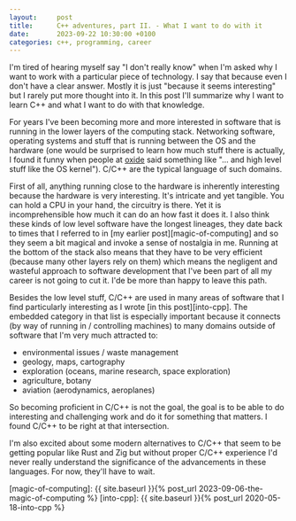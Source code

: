 ```yaml
---
layout:     post
title:      C++ adventures, part II. - What I want to do with it
date:       2023-09-22 10:30:00 +0100
categories: c++, programming, career
---
```


I'm tired of hearing myself say "I don't really know" when I'm asked why I want to work with a particular
piece of technology. I say that because even I don't have a clear
answer. Mostly it is just "because it seems interesting" but I rarely put more thought into it.
In this post I'll summarize why I want to learn C++ and what I want to do with that knowledge.

For years I've been becoming more and more interested in software that is running in the lower
layers of the computing stack. Networking software, operating systems and stuff that is running
between the OS and the hardware (one would be surprised to learn how much stuff there is actually,
I found it funny when people at [oxide][oxide] said something like "... and high level stuff like the OS kernel").
C/C++ are the typical language of such domains.

First of all, anything running close to the hardware is inherently interesting because the hardware is 
very interesting. It's intricate and yet tangible. You can hold a CPU in your hand, the circuitry is there.
Yet it is incomprehensible how much it can do an how fast it does it.
I also think these kinds of low level software have the longest lineages, they date back to times that I referred to
in [my earlier post][magic-of-computing] and so they seem a bit magical and invoke a sense of nostalgia in me.
Running at the bottom of the stack also means that they have to be very efficient (because many other layers rely
on them) which means the negligent and wasteful approach to software development that I've been part of all my
career is not going to cut it. I'de be more than happy to leave this path.

Besides the low level stuff, C/C++ are used in many areas of software that I find particularly
interesting as I wrote [in this post][into-cpp]. The embedded category in that list is especially
important because it connects (by way of running in / controlling machines)
to many domains outside of software that I'm very much attracted to:

- environmental issues / waste management
- geology, maps, cartography
- exploration (oceans, marine research, space exploration)
- agriculture, botany
- aviation (aerodynamics, aeroplanes)

So becoming proficient in C/C++ is not the goal, the goal is to be able to do interesting
and challenging work and do it for something that matters. I found C/C++ to be right at
that intersection.

I'm also excited about some modern alternatives to C/C++ that seem to be getting popular like
Rust and Zig but without proper C/C++ experience I'd never really understand the significance
of the advancements in these languages. For now, they'll have to wait.

[oxide]: https://oxide.computer/
[magic-of-computing]: {{ site.baseurl }}{% post_url 2023-09-06-the-magic-of-computing %}
[into-cpp]: {{ site.baseurl }}{% post_url 2020-05-18-into-cpp %}
